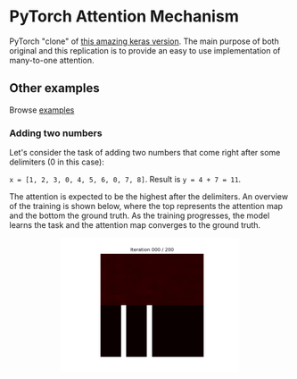 # PyTorch Attention Mechanism

PyTorch "clone" of [this amazing keras version](https://github.com/philipperemy/keras-attention-mechanism). The main purpose of both original and this replication is to provide an easy to use implementation of many-to-one attention.

## Other examples

Browse [examples](./examples/)

### Adding two numbers

Let's consider the task of adding two numbers that come right after some delimiters (0 in this case):

`x = [1, 2, 3, 0, 4, 5, 6, 0, 7, 8]`. Result is `y = 4 + 7 = 11`.

The attention is expected to be the highest after the delimiters. An overview of the training is shown below, where the
top represents the attention map and the bottom the ground truth. As the training  progresses, the model learns the 
task and the attention map converges to the ground truth.

<p align="center">
  <img src="https://raw.githubusercontent.com/javierlorenzod/pytorch-attention-mechanism/main/examples/attention.gif" width="320">
</p>

